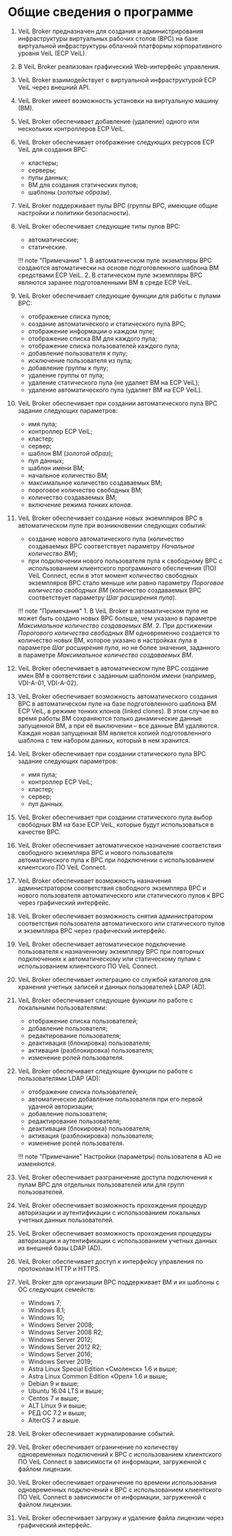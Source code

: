 # Общие сведения о программе

1. VeiL  Broker предназначен для создания и администрирования инфраструктуры виртуальных рабочих столов (ВРС) на базе виртуальной инфраструктуры облачной платформы корпоративного уровня VeiL (ECP VeiL).
1. В VeiL  Broker реализован графический Web-интерфейс управления.
1. VeiL  Broker взаимодействует с виртуальной инфраструктурой ECP VeiL через внешний API.
1. VeiL  Broker имеет возможность установки на виртуальную машину (ВМ).
1. VeiL  Broker обеспечивает добавление (удаление) одного или нескольких контроллеров ECP VeiL.
1. VeiL  Broker обеспечивает отображение следующих ресурсов ECP VeiL для создания ВРС:
    - кластеры;
    - серверы;
    - пулы данных;
    - ВМ для создания статических пулов;
    - шаблоны (*золотые образы*).
  
1. VeiL  Broker поддерживает пулы ВРС (группы ВРС, имеющие общие настройки и политики безопасности).
1. VeiL  Broker обеспечивает следующие типы пулов ВРС: 
    - автоматические;
    - статические.

    !!! note "Примечания"
        1.	В автоматическом пуле экземпляры ВРС создаются автоматически на основе подготовленного шаблона ВМ средствами ECP VeiL.
        2.	В статическом пуле экземпляры ВРС являются заранее подготовленными ВМ в среде ECP VeiL.

1. VeiL  Broker обеспечивает следующие функции для работы с пулами ВРС:
    - отображение списка пулов;
    - создание автоматического и статического пула ВРС;
    - отображение информации о каждом пуле;
    - отображение списка ВМ для каждого пула;
    - отображение списка пользователей каждого пула;
    - добавление пользователя к пулу;
    - исключение пользователя из пула;
    - добавление группы к пулу;
    - удаление группы от пула;
    - удаление статического пула (не удаляет ВМ на ECP VeiL);
    - удаление автоматического пула (удаляет ВМ на ECP VeiL).
1. VeiL  Broker обеспечивает при создании автоматического пула ВРС задание следующих параметров:
    - имя пула;
    - контроллер ECP VeiL;
    - кластер;
    - сервер;
    - шаблон ВМ (*золотой образ*);
    - пул данных;
    - шаблон имени ВМ;
    - начальное количество ВМ;
    - максимальное количество создаваемых ВМ;
    - пороговое количество свободных ВМ;
    - количество создаваемых ВМ;
    - включение режима *тонких клонов*.
1. VeiL  Broker обеспечивает создание новых экземпляров ВРС в автоматическом пуле при возникновении следующих событий:
    - создание нового автоматического пула (количество создаваемых ВРС соответствует параметру *Начальное количество ВМ*);
    - при подключении нового пользователя пула к свободному ВРС с использованием клиентского программного обеспечения (ПО) VeiL  Connect, если в этот момент количество свободных экземпляров ВРС стало меньше или равно параметру *Пороговое количество свободных ВМ* (количество создаваемых ВРС соответствует параметру *Шаг расширения пула*).

    !!! note "Примечания" 
        1. В VeiL  Broker в автоматическом пуле не может быть создано новых ВРС больше, чем указано в параметре *Максимальное количество создаваемых ВМ*.
        2. При достижении *Порогового количества свободных ВМ* одновременно создается то количество новых ВМ, которое указано в настройках пула в параметре *Шаг расширения пула*, но не более значения, заданного в параметре *Максимальное количество создаваемых ВМ*.

1. VeiL  Broker обеспечивает в автоматическом пуле ВРС создание имен ВМ в соответствии с заданным шаблоном имени (например, VDI-A-01, VDI-A-02).
1. VeiL  Broker обеспечивает возможность автоматического создания ВРС в автоматическом пуле на базе подготовленного шаблона ВМ ECP VeiL, в режиме тонких клонов (linked clones). В этом случае во время работы ВМ сохраняются только динамические данные запущенной ВМ, а при её выключении – все данные ВМ удаляются. Каждая новая запущенная ВМ является копией подготовленного шаблона с тем набором данных, который в нем хранится.
1. VeiL  Broker обеспечивает при создании статического пула ВРС задание следующих параметров:
    - имя пула;
    - контроллер ECP VeiL;
    - кластер;
    - сервер;
    - пул данных.
1. VeiL  Broker обеспечивает при создании статического пула выбор свободных ВМ на базе ECP VeiL, которые будут использоваться в качестве ВРС.
1. VeiL  Broker обеспечивает автоматическое назначение соответствия свободного экземпляра ВРС и нового пользователя автоматического пула к ВРС при подключении с использованием клиентского ПО VeiL  Connect.
1. VeiL  Broker обеспечивает возможность назначения администратором соответствия свободного экземпляра ВРС и нового пользователя автоматического или статического пулов к ВРС через графический интерфейс.
1. VeiL  Broker обеспечивает возможность снятия администратором соответствия пользователя автоматического или статического пулов и экземпляра ВРС через графический интерфейс.
1. VeiL  Broker обеспечивает автоматическое подключение пользователя к назначенному экземпляру ВРС при повторных подключениях к автоматическому или статическому пулам с использованием клиентского ПО VeiL  Connect.
1. VeiL  Broker обеспечивает интеграцию со службой каталогов для хранения учетных записей и данных пользователей LDAP (AD).
1. VeiL  Broker обеспечивает следующие функции по работе с локальными пользователями:
    - отображение списка пользователей; 
    - добавление пользователя;
    - редактирование пользователя;
    - деактивация (блокировка) пользователя;
    - активация (разблокировка) пользователя;
    - изменение ролей пользователя.
1. VeiL  Broker обеспечивает следующие функции по работе с пользователями LDAP (AD):
    - отображение списка пользователей;
    - автоматическое добавление пользователя при его первой удачной авторизации;
    - добавление пользователя;
    - редактирование пользователя;
    - деактивация (блокировка) пользователя;
    - активация (разблокировка) пользователя;
    - изменение ролей пользователя.

    !!! note "Примечание" 
        Настройки (параметры) пользователя в AD не изменяются.

1. VeiL  Broker обеспечивает разграничение доступа подключения к пулам ВРС для отдельных пользователей или для групп пользователей.
1. VeiL  Broker обеспечивает возможность прохождения процедур авторизации и аутентификации с использованием локальных учетных данных пользователей.
1. VeiL  Broker обеспечивает возможность прохождения процедуры авторизации и аутентификации с использованием учетных данных из внешней базы LDAP (AD).
1. VeiL  Broker обеспечивает доступ к интерфейсу управления по протоколам HTTP и HTTPS.
1. VeiL  Broker для организации ВРС поддерживает ВМ и их шаблоны с ОС следующих семейств:
    - Windows 7;
    - Windows 8.1;
    - Windows 10;
    - Windows Server 2008;
    - Windows Server 2008 R2;
    - Windows Server 2012;
    - Windows Server 2012 R2; 
    - Windows Server 2016;
    - Windows Server 2019;
    - Astra Linux Special Edition «Смоленск» 1.6 и выше;
    - Astra Linux Common Edition «Орел» 1.6 и выше; 
    - Debian 9 и выше;
    - Ubuntu 16.04 LTS и выше;
    - Centos 7 и выше;
    - ALT Linux 9 и выше;
    - РЕД ОС 7.2 и выше;
    - AlterOS 7 и выше.
1. VeiL  Broker обеспечивает журналирование событий.
1. VeiL  Broker обеспечивает ограничение по количеству одновременных подключений к ВРС с использованием клиентского ПО VeiL  Connect в зависимости от информации, загруженной с файлом лицензии.
1. VeiL  Broker обеспечивает ограничение по времени использования одновременных подключений к ВРС с использованием клиентского ПО VeiL  Connect в зависимости от информации, загруженной с файлом лицензии.
1. VeiL  Broker обеспечивает загрузку и удаление файла лицензии через графический интерфейс.
